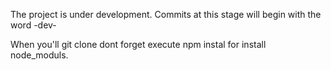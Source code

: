 The project is under development. Commits at this stage will begin with the word -dev-

When you'll git clone dont forget execute npm instal for install node_moduls.